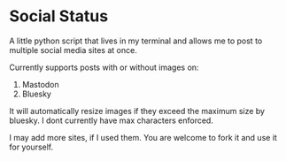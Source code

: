 # Social Status

A little python script that lives in my terminal and allows me to post to multiple social media sites at once.

Currently supports posts with or without images on:

1) Mastodon
2) Bluesky

It will automatically resize images if they exceed the maximum size by bluesky. I dont currently have max characters enforced.


I may add more sites, if I used them. You are welcome to fork it and use it for yourself.
